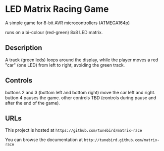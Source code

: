 # LED Matrix Racing Game

A simple game for 8-bit AVR microcontrollers (ATMEGA164p)

runs on a bi-colour (red-green) 8x8 LED matrix.

## Description

A track (green leds) loops around the display, while the player moves a red
"car" (one LED) from left to right, avoiding the green track.

## Controls

buttons 2 and 3 (bottom left and bottom right) move the car left and right.
button 4 pauses the game.
other controls TBD (controls during pause and after the end of the game).

## URLs

This project is hosted at `https://github.com/tunebird/matrix-race`

You can browse the documentation at `http://tunebird.github.com/matrix-race`

